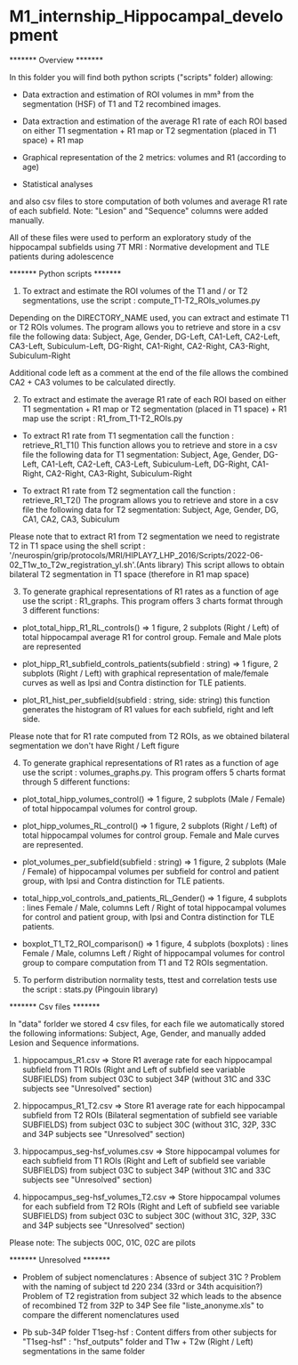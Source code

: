 # M1_internship_Hippocampal_development


******* Overview *******

In this folder you will find both python scripts ("scripts" folder) allowing:

- Data extraction and estimation of ROI volumes in mm³ from the segmentation (HSF) of T1 and T2 recombined images.

-  Data extraction and estimation of the average R1 rate of each ROI based on either T1 segmentation + R1 map or T2 segmentation (placed in T1 space) + R1 map

- Graphical representation of the 2 metrics: volumes and R1 (according to age)

- Statistical analyses

and also csv files to store computation of both volumes and average R1 rate of each subfield.
Note: "Lesion" and "Sequence" columns were added manually.

All of these files were used to perform an exploratory study of the hippocampal subfields using 7T MRI : Normative development and TLE patients during adolescence


******* Python scripts *******

1) To extract and estimate the ROI volumes of the T1 and / or T2 segmentations, use the script : compute_T1-T2_ROIs_volumes.py

Depending on the DIRECTORY_NAME used, you can extract and estimate T1 or T2 ROIs volumes. The program allows you to retrieve and store in a csv file the following data:
Subject, Age, Gender, DG-Left, CA1-Left, CA2-Left, CA3-Left, Subiculum-Left, DG-Right, CA1-Right, CA2-Right, CA3-Right, Subiculum-Right

Additional code left as a comment at the end of the file allows the combined CA2 + CA3 volumes to be calculated directly.

2) To extract and estimate the average R1 rate of each ROI based on either T1 segmentation + R1 map or T2 segmentation (placed in T1 space) + R1 map use the script : R1_from_T1-T2_ROIs.py

* To extract R1 rate from T1 segmentation call the function : retrieve_R1_T1()
This function allows you to retrieve and store in a csv file the following data for T1 segmentation:
Subject, Age, Gender, DG-Left, CA1-Left, CA2-Left, CA3-Left, Subiculum-Left, DG-Right, CA1-Right, CA2-Right, CA3-Right, Subiculum-Right


* To extract R1 rate from T2 segmentation call the function : retrieve_R1_T2()
The program allows you to retrieve and store in a csv file the following data for T2 segmentation:
Subject, Age, Gender, DG, CA1, CA2, CA3, Subiculum

Please note that to extract R1 from T2 segmentation we need to registrate T2 in T1 space using the shell script : '/neurospin/grip/protocols/MRI/HIPLAY7_LHP_2016/Scripts/2022-06-02_T1w_to_T2w_registration_yl.sh'.(Ants library) This script allows to obtain bilateral T2 segmentation in T1 space (therefore in R1 map space)  

3) To generate graphical representations of R1 rates as a function of age use the script : R1_graphs. This program offers 3 charts format through 3 different functions: 

- plot_total_hipp_R1_RL_controls() => 1 figure, 2 subplots (Right / Left) of total hippocampal average R1 for control group. Female and Male plots are represented

- plot_hipp_R1_subfield_controls_patients(subfield : string) => 1 figure, 2 subplots (Right / Left)  with graphical representation of male/female curves as well as Ipsi and Contra distinction for TLE patients.

- plot_R1_hist_per_subfield(subfield : string, side: string) this function generates the histogram of R1 values for each subfield, right and left side.


Please note that for R1 rate computed from T2 ROIs, as we obtained bilateral segmentation we don't have Right / Left figure

4) To generate graphical representations of R1 rates as a function of age use the script : volumes_graphs.py. This program offers 5 charts format through 5 different functions: 

-  plot_total_hipp_volumes_control() => 1 figure, 2 subplots (Male / Female) of total hippocampal volumes for control group. 

- plot_hipp_volumes_RL_control() => 1 figure, 2 subplots (Right / Left) of total hippocampal volumes for control group. Female and Male curves are represented.

- plot_volumes_per_subfield(subfield : string) => 1 figure, 2 subplots (Male / Female) of hippocampal volumes per subfield for control and patient group, with Ipsi and Contra distinction for TLE patients.

- total_hipp_vol_controls_and_patients_RL_Gender() => 1 figure, 4 subplots : lines Female / Male, columns Left / Right of total hippocampal volumes for control and patient group, with Ipsi and Contra distinction for TLE patients.

- boxplot_T1_T2_ROI_comparison() => 1 figure, 4 subplots (boxplots) : lines Female / Male, columns Left / Right of  hippocampal volumes for control group to compare computation from T1 and T2 ROIs segmentation.

5) To perform distribution normality tests, ttest and correlation tests use the script : stats.py
(Pingouin library)

******* Csv files *******

In "data" forlder we stored 4 csv files, for each file we automatically stored the following informations: Subject, Age, Gender, and manually added Lesion and Sequence informations. 

1) hippocampus_R1.csv => Store R1 average rate for each hippocampal subfield from T1 ROIs (Right and Left of subfield see variable SUBFIELDS) from subject 03C to subject 34P (without 31C and 33C subjects see "Unresolved" section)

2) hippocampus_R1_T2.csv => Store R1 average rate for each hippocampal subfield  from T2 ROIs (Bilateral segmentation of subfield see variable SUBFIELDS) from subject 03C to subject 30C (without 31C, 32P, 33C and 34P subjects see "Unresolved" section)

3) hippocampus_seg-hsf_volumes.csv => Store hippocampal volumes for each subfield from T1 ROIs (Right and Left of subfield see variable SUBFIELDS) from subject 03C to subject 34P (without 31C and 33C subjects see "Unresolved" section)

4) hippocampus_seg-hsf_volumes_T2.csv => Store hippocampal volumes for each  subfield  from T2 ROIs (Right and Left of subfield see variable SUBFIELDS) from subject 03C to subject 30C (without 31C, 32P, 33C and 34P subjects see "Unresolved" section)

Please note: 
The subjects 00C, 01C, 02C are pilots


******* Unresolved *******

* Problem of subject nomenclatures : 
Absence of subject 31C ?
Problem with the naming of subject td 220 234 (33rd or 34th acquisition?)
Problem of T2 registration from subject 32 which leads to the absence of recombined T2 from 32P to 34P
See file "liste_anonyme.xls" to compare the different nomenclatures used


* Pb sub-34P folder T1seg-hsf : 
Content differs from other subjects for "T1seg-hsf" : "hsf_outputs" folder and T1w + T2w (Right / Left) segmentations in the same folder

